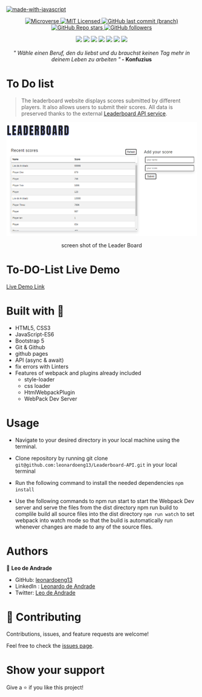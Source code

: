 [![made-with-javascript](https://img.shields.io/badge/Made%20with-JavaScript-1f425f.svg)](https://www.javascript.com)
<p align="center">
  <a href="https://www.microverse.org/">
    <img alt="Microverse" src="https://img.shields.io/badge/-Microverse-blueviolet?style=flat-square">
  </a>
  <a href="https://github.com/leonardoeng13/to-do-list/blob/development/LICENSE">
    <img alt="MIT Licensed" src="https://img.shields.io/github/license/leonardoeng13/to-do-list?style=flat-square">
  </a>
  <a href="https://github.com/leonardoeng13/Leaderboard-API">
    <img alt="GitHub last commit (branch)" src="https://img.shields.io/github/last-commit/leonardoeng13/Leaderboard-API/dev?color=blue&style=flat-square">
  </a>
  <a href="https://github.com/leonardoeng13/Leaderboard-API">
    <img alt="GitHub Repo stars" src="https://img.shields.io/github/stars/leonardoeng13/Leaderboard-API?color=green&label=%E2%98%85%20stars%20&style=flat-square">
  </a>
  <a href="https://github.com/leonardoeng13">
    <img alt="GitHub followers" src="https://img.shields.io/github/followers/leonardoeng13?color=yellow&logo=github&style=flat-square">
  </a>
</p>

<div align="center">
 <img src="https://img.shields.io/badge/javascript-%23323330.svg?style=for-the-badge&logo=javascript&logoColor=%23F7DF1E"/> <img src="https://img.shields.io/badge/html5-%23E34F26.svg?style=for-the-badge&logo=html5&logoColor=white"/> <img src="https://img.shields.io/badge/css3-%231572B6.svg?style=for-the-badge&logo=css3&logoColor=white"/> <img src="https://img.shields.io/badge/bootstrap-%23563D7C.svg?style=for-the-badge&logo=bootstrap&logoColor=white"/> <img src="https://img.shields.io/badge/git-%23F05033.svg?style=for-the-badge&logo=git&logoColor=white"/> <img src="https://img.shields.io/badge/webpack-%238DD6F9.svg?style=for-the-badge&logo=webpack&logoColor=black"/> <img src="https://img.shields.io/badge/-jest-%23C21325?style=for-the-badge&logo=jest&logoColor=white"/></div>
 </br>
 <div align="center">
  <em align="center" style>" Wähle einen Beruf, den du liebst und du brauchst keinen Tag mehr in deinem Leben zu arbeiten "</em><strong> - Konfuzius</strong>
  </div>

# To Do list 

> The leaderboard website displays scores submitted by different players. It also allows users to submit their scores. All data is preserved thanks to the external [Leaderboard API service](https://www.notion.so/Leaderboard-API-service-24c0c3c116974ac49488d4eb0267ade3).
 
 <p align="center">
    <img alt="Screenshot" src="./printscreen.png"width="700" height="300">
    <p align="center">screen shot of the Leader Board</p>
</p>

# To-DO-List Live Demo
[Live Demo Link](https://leonardoeng13.github.io/Leaderboard-API/)

# Built with 🔨
- HTML5, CSS3
- JavaScript-ES6
- Bootstrap 5
- Git & Github
- github pages
- API (async & await)
- fix errors with Linters
- Features of webpack and plugins already included
  - style-loader
  - css loader
  - HtmlWebpackPlugin
  - WebPack Dev Server

# Usage

- Navigate to your desired directory in your local machine using the terminal.

- Clone repository by running git clone ```git@github.com:leonardoeng13/Leaderboard-API.git``` in your local terminal

- Run the following command to install the needed dependencies
```npm install```

- Use the following commands to npm run start to start the Webpack Dev server and serve the files from the dist directory npm run build to complile build all source files into the dist directory ```npm run watch``` to set webpack into watch mode so that the build is automatically run whenever changes are made to any of the source files.

# Authors

👤 **Leo de Andrade**

- GitHub: [leonardoeng13](https://github.com/leonardoeng13)
- LinkedIn : [Leonardo de Andrade](https://www.linkedin.com/in/leonardodeandrade)
- Twitter: [Leo de Andrade](https://twitter.com/andrede_leo)
# 🤝 Contributing

Contributions, issues, and feature requests are welcome!

Feel free to check the [issues page](https://github.com/leonardoeng13/Leaderboard-API/issues).

# Show your support

Give a ⭐️ if you like this project!
